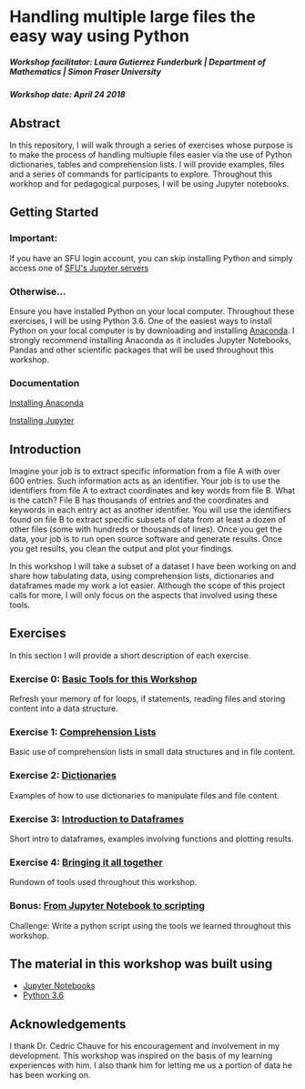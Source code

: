 # Handling multiple large files the easy way using Python
##### Workshop facilitator: Laura Gutierrez Funderburk | Department of Mathematics | Simon Fraser University

##### Workshop date: April 24 2018

## Abstract

In this repository, I will walk through a series of exercises whose purpose is to make the process of handling multiuple files easier via the use of Python dictionaries, tables and comprehension lists. I will provide examples, files and a series of commands for participants to explore. Throughout this workhop and for pedagogical purposes, I will be using Jupyter notebooks. 

## Getting Started

### Important: 

If you have an SFU login account, you can skip installing Python and simply access one of [SFU's Jupyter servers](https://sfu.syzygy.ca/)

### Otherwise...

Ensure you have installed Python on your local computer. Throughout these exercises, I will be using Python 3.6. One of the easiest ways to install Python on your local computer is by downloading and installing [Anaconda](https://www.anaconda.com/download/#linux). I strongly recommend installing Anaconda as it includes Jupyter Notebooks, Pandas and other scientific packages that will be used throughout this workshop. 

### Documentation

[Installing Anaconda](https://docs.anaconda.com/anaconda/install/#detailed-installation-information)

[Installing Jupyter](http://jupyter.org/install)

## Introduction

Imagine your job is to extract specific information from a file A with over 600 entries. Such information acts as an identifier. Your job is to use the identifiers from file A to extract coordinates and key words from file B. What is the catch? File B has thousands of entries and the coordinates and keywords in each entry act as another identifier. You will use the identifiers found on file B to extract specific subsets of data from at least a dozen of other files (some with hundreds or thousands of lines). Once you get the data, your job is to run open source software and generate results. Once you get results, you clean the output and plot your findings. 

In this workshop I will take a subset of a dataset I have been working on and share how tabulating data, using comprehension lists, dictionaries and dataframes made my work a lot easier. Although the scope of this project calls for more, I will only focus on the aspects that involved using these tools. 

## Exercises

In this section I will provide a short description of each exercise. 

### Exercise 0: <a href="https://github.com/lfunderburk/Handling-multiple-large-files-the-easy-way-using-Python/blob/master/EXERCISES/Exercise_0_Basic_Tools_For_This_Workshop.ipynb" target="_blank">Basic Tools for this Workshop</a>
Refresh your memory of for loops, if statements, reading files and storing content into a data structure. 

### Exercise 1: <a href="https://github.com/lfunderburk/Handling-multiple-large-files-the-easy-way-using-Python/blob/master/EXERCISES/Exercise_1_Comprehension_Lists.ipynb" target="_blank">Comprehension Lists</a>
Basic use of comprehension lists in small data structures and in file content.

### Exercise 2: <a href="https://github.com/lfunderburk/Handling-multiple-large-files-the-easy-way-using-Python/blob/master/EXERCISES/Exercise_2_Dictionaries.ipynb" target="_blank">Dictionaries</a>
Examples of how to use dictionaries to manipulate files and file content.

### Exercise 3: <a href="https://github.com/lfunderburk/Handling-multiple-large-files-the-easy-way-using-Python/blob/master/EXERCISES/Exercise_3_Introduction_to_Dataframes.ipynb" target="_blank">Introduction to Dataframes</a>
Short intro to dataframes, examples involving functions and plotting results.

### Exercise 4: <a href="https://github.com/lfunderburk/Handling-multiple-large-files-the-easy-way-using-Python/blob/master/EXERCISES/Exercise_4_Recap.ipynb" target="_blank">Bringing it all together</a>
Rundown of tools used throughout this workshop.

### Bonus: [From Jupyter Notebook to scripting]()
Challenge: Write a python script using the tools we learned throughout this workshop. 

## The material in this workshop was built using

* <a href="http://jupyter.org/" target="_blank">Jupyter Notebooks</a>
* <a href="https://www.python.org/downloads/release/python-360/" target="_blank">Python 3.6</a>

## Acknowledgements

I thank Dr. Cedric Chauve for his encouragement and involvement in my development. This workshop was inspired on the basis of my learning experiences with him. I also thank him for letting me us a portion of data he has been working on. 
